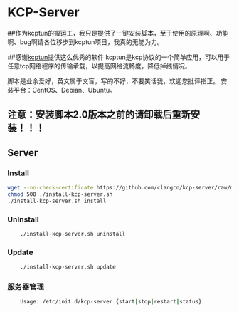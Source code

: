 KCP-Server
===========
##作为kcptun的搬运工，我只是提供了一键安装脚本，至于使用的原理啊、功能啊、bug啊请各位移步到kcptun项目，我真的无能为力。


##感谢[kcptun](https://github.com/xtaci/kcptun)提供这么优秀的软件
kcptun是kcp协议的一个简单应用，可以用于任意tcp网络程序的传输承载，以提高网络流畅度，降低掉线情况。

脚本是业余爱好，英文属于文盲，写的不好，不要笑话我，欢迎您批评指正。
安装平台：CentOS、Debian、Ubuntu。

## 注意：安装脚本2.0版本之前的请卸载后重新安装！！！

Server
------

### Install

```Bash
wget --no-check-certificate https://github.com/clangcn/kcp-server/raw/master/install-kcp-server.sh -O ./install-kcp-server.sh
chmod 500 ./install-kcp-server.sh
./install-kcp-server.sh install
```

### UnInstall
```Bash
    ./install-kcp-server.sh uninstall
```
### Update
```Bash
    ./install-kcp-server.sh update
```
### 服务器管理
```Bash
    Usage: /etc/init.d/kcp-server {start|stop|restart|status}
```
